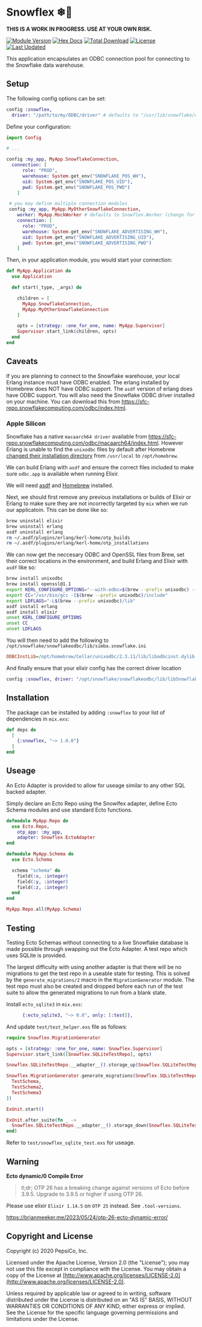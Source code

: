 # Snowflex ❄💪

**THIS IS A WORK IN PROGRESS. USE AT YOUR OWN RISK.**

[![Module Version](https://img.shields.io/hexpm/v/snowflex.svg)](https://hex.pm/packages/snowflex)
[![Hex Docs](https://img.shields.io/badge/hex-docs-lightgreen.svg)](https://hexdocs.pm/snowflex/)
[![Total Download](https://img.shields.io/hexpm/dt/snowflex.svg)](https://hex.pm/packages/snowflex)
[![License](https://img.shields.io/hexpm/l/snowflex.svg)](https://github.com/pepsico-ecommerce/snowflex/blob/master/LICENSE)
[![Last Updated](https://img.shields.io/github/last-commit/pepsico-ecommerce/snowflex.svg)](https://github.com/pepsico-ecommerce/snowflex/commits/master)

This application encapsulates an ODBC connection pool for connecting to the Snowflake data warehouse.

## Setup

The following config options can be set:

```elixir
config :snowflex,
  driver: "/path/to/my/ODBC/driver" # defaults to "/usr/lib/snowflake/odbc/lib/libSnowflake.so"
```

Define your configuration:

```elixir
import Config

# ...

config :my_app, MyApp.SnowflakeConnection,
  connection: [
      role: "PROD",
      warehouse: System.get_env("SNOWFLAKE_POS_WH"),
      uid: System.get_env("SNOWFLAKE_POS_UID"),
      pwd: System.get_env("SNOWFLAKE_POS_PWD")
    ]

 # you may define multiple connection modules
 config :my_app, MyApp.MyOtherSnowflakeConnection,
    worker: MyApp.MockWorker # defaults to Snowflex.Worker (change for testing/development)
    connection: [
      role: "PROD",
      warehouse: System.get_env("SNOWFLAKE_ADVERTISING_WH"),
      uid: System.get_env("SNOWFLAKE_ADVERTISING_UID"),
      pwd: System.get_env("SNOWFLAKE_ADVERTISING_PWD")
    ]
```

Then, in your application module, you would start your connection:

```elixir
def MyApp.Application do
  use Application

  def start(_type, _args) do

    children = [
      MyApp.SnowflakeConnection,
      MyApp.MyOtherSnowflakeConnection
    ]

    opts = [strategy: :one_for_one, name: MyApp.Supervisor]
    Supervisor.start_link(children, opts)
  end
end
```

## Caveats

If you are planning to connect to the Snowflake warehouse, your local Erlang instance
must have ODBC enabled. The erlang installed by Homebrew does NOT have ODBC support. The `asdf`
version of erlang does have ODBC support. You will also need the Snowflake ODBC driver installed
on your machine. You can download this from <https://sfc-repo.snowflakecomputing.com/odbc/index.html>.

### Apple Silicon

Snowflake has a native `macaarch64 driver` available from <https://sfc-repo.snowflakecomputing.com/odbc/macaarch64/index.html>. However Erlang is unable to find the `unixodbc` files by default after Homebrew [changed their installation directory](https://github.com/Homebrew/brew/issues/9177) from `/usr/local` to `/opt/homebrew`.

We can build Erlang with `asdf` and ensure the correct files included to make sure `odbc.app` is available when running Elixir.

We will need [asdf](https://asdf-vm.com) and [Homebrew](https://brew.sh) installed.

Next, we should first remove any previous installations or builds of Elixir or Erlang to make sure they are not incorrectly targeted by `mix` when we run our applicatoin. This can be done like so:

``` sh
brew uninstall elixir
brew uninstall erlang
asdf uninstall erlang
rm ~/.asdf/plugins/erlang/kerl-home/otp_builds
rm ~/.asdf/plugins/erlang/kerl-home/otp_installations
```

We can now get the neccesary ODBC and OpenSSL files from Brew, set their correct locations in the environment, and build Erlang and Elixir with `asdf` like so:

```sh
brew install unixodbc
brew install openssl@1.1
export KERL_CONFIGURE_OPTIONS="--with-odbc=$(brew --prefix unixodbc) --with-ssl=$(brew --prefix openssl@1.1)"
export CC="/usr/bin/gcc -I$(brew --prefix unixodbc)/include"
export LDFLAGS="-L$(brew --prefix unixodbc)/lib"
asdf install erlang
asdf install elixir
unset KERL_CONFIGURE_OPTIONS
unset CC
unset LDFLAGS
```

You will then need to add the following to `/opt/snowflake/snowflakeodbc/lib/simba.snowflake.ini`

```ini
ODBCInstLib=/opt/homebrew/Cellar/unixodbc/2.3.11/lib/libodbcinst.dylib
```

And finally ensure that your elixir config has the correct driver location

```elixir
config :snowflex, driver: "/opt/snowflake/snowflakeodbc/lib/libSnowflake.dylib"
```

## Installation

The package can be installed by adding `:snowflex` to your list of dependencies in `mix.exs`:

```elixir
def deps do
  [
    {:snowflex, "~> 1.0.0"}
  ]
end
```

## Useage

An Ecto Adapter is provided to allow for useage similar to any other SQL backed adapter.

Simply declare an Ecto Repo using the Snowlfex adapter, define Ecto Schema modules and use standard Ecto functions.

```elixir
defmodule MyApp.Repo do
  use Ecto.Repo,
    otp_app: :my_app,
    adapter: Snowflex.EctoAdapter
end
```

```elixir
defmodule MyApp.Schema do
  use Ecto.Schema

  schema "schema" do
    field(:x, :integer)
    field(:y, :integer)
    field(:z, :integer)
  end
end
```

```elixir
MyApp.Repo.all(MyApp.Schema)
```

## Testing

Testing Ecto Schemas without connecting to a live Snowflake database is made
possible through swapping out the Ecto Adapter. A test repo which uses SQLite is
provided.

The largest difficulty with using another adapter is that there will be no
migrations to get the test repo in a useable state for testing. This is solved
by the `generate_migrations/2` macro in the `MigrationGenerator` module. The
test repo must also be created and dropped before each run of the test suite to
allow the generated migrations to run from a blank state. 

Install `ecto_sqlite3` in `mix.exs`:

```elixir
      {:ecto_sqlite3, "~> 0.8", only: [:test]},
```

And update `test/test_helper.exs` file as follows:

```elixir
require Snowflex.MigrationGenerator

opts = [strategy: :one_for_one, name: Snowflex.Supervisor]
Supervisor.start_link([Snowflex.SQLiteTestRepo], opts)

Snowflex.SQLiteTestRepo.__adapter__().storage_up(Snowflex.SQLiteTestRepo.config())

Snowflex.MigrationGenerator.generate_migrations(Snowflex.SQLiteTestRepo, [
  TestSchema,
  TestSchema2,
  TestSchema3
])

ExUnit.start()

ExUnit.after_suite(fn _ ->
  Snowflex.SQLiteTestRepo.__adapter__().storage_down(Snowflex.SQLiteTestRepo.config())
end)
```

Refer to `test/snowflex_sqlite_test.exs` for useage.

## Warning

**Ecto dynamic/0 Compile Error**

> tl;dr; OTP 26 has a breaking change against versions of Ecto before 3.9.5. Upgrade to 3.9.5 or higher if using OTP 26.

Please use elixir `Elixir 1.14.5` on `OTP 25` instead. See `.tool-versions`.

https://brianmeeker.me/2023/05/24/otp-26-ecto-dynamic-error/

## Copyright and License

Copyright (c) 2020 PepsiCo, Inc.

Licensed under the Apache License, Version 2.0 (the "License");
you may not use this file except in compliance with the License.
You may obtain a copy of the License at [http://www.apache.org/licenses/LICENSE-2.0](http://www.apache.org/licenses/LICENSE-2.0).

Unless required by applicable law or agreed to in writing, software
distributed under the License is distributed on an "AS IS" BASIS,
WITHOUT WARRANTIES OR CONDITIONS OF ANY KIND, either express or implied.
See the License for the specific language governing permissions and
limitations under the License.
